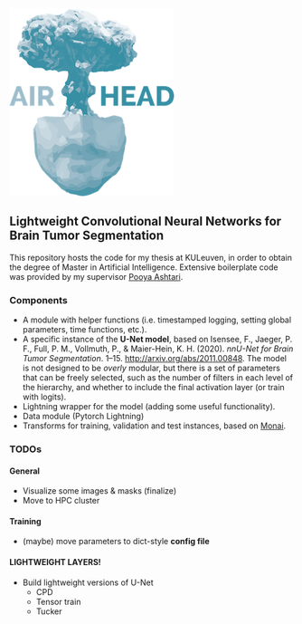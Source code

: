 ![](docs/airhead_logo.png)
 
## Lightweight Convolutional Neural Networks for Brain Tumor Segmentation  

This repository hosts the code for my thesis at KULeuven, in order to obtain the degree of Master in Artificial Intelligence. Extensive boilerplate code was provided by my supervisor [Pooya Ashtari](https://www.kuleuven.be/wieiswie/nl/person/00129604).

### Components

* A module with helper functions (i.e. timestamped logging, setting global parameters, time functions, etc.).
* A specific instance of the **U-Net model**, based on Isensee, F., Jaeger, P. F., Full, P. M., Vollmuth, P., & Maier-Hein, K. H. (2020). _nnU-Net for Brain Tumor Segmentation_. 1–15. http://arxiv.org/abs/2011.00848. The model is not designed to be *overly* modular, but there is a set of parameters that can be freely selected, such as the number of filters in each level of the hierarchy, and whether to include the final activation layer (or train with logits).
* Lightning wrapper for the model (adding some useful functionality).
* Data module (Pytorch Lightning)
* Transforms for training, validation and test instances, based on [Monai](https://monai.io/).


### TODOs  

#### General
* Visualize some images & masks (finalize)
* Move to HPC cluster

#### Training
  * (maybe) move parameters to dict-style **config file**  
  
#### LIGHTWEIGHT LAYERS!
  * Build lightweight versions of U-Net
    * CPD
    * Tensor train
    * Tucker